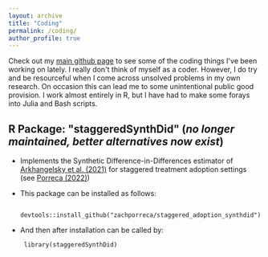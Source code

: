 ```yaml
---
layout: archive
title: "Coding"
permalink: /coding/
author_profile: true
---
```


Check out my [main github page](https://github.com/zachporreca) to see some of the coding things I've been working on lately. I really don't think of myself as a coder. However, I do try and be resourceful when I come across unsolved problems in my own research. On occasion this can lead me to some unintentional public good provision. I work almost entirely in R, but I have had to make some forays into Julia and Bash scripts.

## R Package: "staggeredSynthDid" (*no longer maintained, better alternatives now exist*)
- Implements the Synthetic Difference-in-Differences estimator of [Arkhangelsky et al. (2021)](https://www.aeaweb.org/articles?id=10.1257/aer.20190159) for staggered treatment adoption settings (see [Porreca (2022)](https://papers.ssrn.com/sol3/papers.cfm?abstract_id=4015931))
- This package can be installed as follows:
     ```
      devtools::install_github("zachporreca/staggered_adoption_synthdid")
    ```
    
 - And then after installation can be called by:
      ```
       library(staggeredSynthDid)
      ```
      
